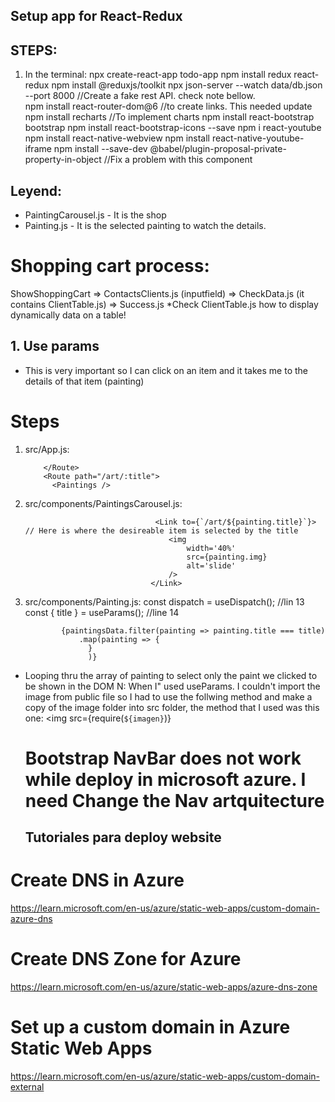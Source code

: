 ## Setup app for React-Redux

## STEPS:

1.  In the terminal:
    npx create-react-app todo-app
    npm install redux react-redux
    npm install @reduxjs/toolkit
    npx json-server --watch data/db.json --port 8000 //Create a fake rest API. check note bellow.  
    npm install react-router-dom@6 //to create links. This needed update
    npm install recharts //To implement charts
    npm install react-bootstrap bootstrap
    npm install react-bootstrap-icons --save
    npm i react-youtube
    npm install react-native-webview
    npm install react-native-youtube-iframe
    npm install --save-dev @babel/plugin-proposal-private-property-in-object //Fix a problem with this component

## Leyend:

- PaintingCarousel.js - It is the shop
- Painting.js - It is the selected painting to watch the details.

# Shopping cart process:

ShowShoppingCart => ContactsClients.js (inputfield) => CheckData.js (it contains ClientTable.js) => Success.js
\*Check ClientTable.js how to display dynamically data on a table!

## 1. Use params

- This is very important so I can click on an item and it takes me to the details of that item (painting)

# Steps

1.  src/App.js:

            </Route>
            <Route path="/art/:title">
              <Paintings />

2.  src/components/PaintingsCarousel.js:

                                     <Link to={`/art/${painting.title}`}> // Here is where the desireable item is selected by the title
                                        <img
                                            width='40%'
                                            src={painting.img}
                                            alt='slide'
                                        />
                                    </Link>

3.  src/components/Painting.js:
    const dispatch = useDispatch(); //lin 13
    const { title } = useParams(); //line 14

                {paintingsData.filter(painting => painting.title === title)
                    .map(painting => {
                      }
                      )}

- Looping thru the array of painting to select only the paint we clicked to be shown in the DOM
  N: When I" used useParams. I couldn't import the image from public file so I had to use the follwing method and make a copy of the image folder into src folder, the method that I used was this one:
  <img src={require(`${imagen}`)}



  # Bootstrap NavBar does not work while deploy in microsoft azure. I need Change the Nav artquitecture

  ## Tutoriales para deploy website

# Create DNS in Azure

https://learn.microsoft.com/en-us/azure/static-web-apps/custom-domain-azure-dns

# Create DNS Zone for Azure
https://learn.microsoft.com/en-us/azure/static-web-apps/azure-dns-zone

# Set up a custom domain in Azure Static Web Apps
https://learn.microsoft.com/en-us/azure/static-web-apps/custom-domain-external
